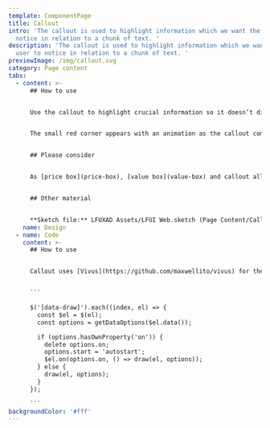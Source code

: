 ```yaml
---
template: ComponentPage
title: Callout
intro: 'The callout is used to highlight information which we want the user to
  notice in relation to a chunk of text. '
description: 'The callout is used to highlight information which we want the
  user to notice in relation to a chunk of text. '
previewImage: /img/callout.svg
category: Page content
tabs:
  - content: >-
      ## How to use


      Use the callout to highlight crucial information so it doesn’t disappear in a chunk of text. A good example is telephone numbers to injury claims on product pages. Typical headings for a callout are “Viktig information”, “Tips för …” and “Tänk på…”.


      The small red corner appears with an animation as the callout comes into view to help bring attention to the callout.


      ## Please consider


      As [price box](price-box), [value box](value-box) and callout all are various ways of highlighting information you should avoid mixing them in one view.


      ## Other material


      **Sketch file:** LFUXAD Assets/LFUI Web.sketch (Page Content/Callout)
    name: Design
  - name: Code
    content: >-
      ## How to use


      Callout uses [Vivus](https://github.com/maxwellito/vivus) for the animation of the SVG. Animation initialise is not part of LFUI and something you have to do yourself. The animation should autostart when the component is in view. This is an example how the initialise script could look like. 


      ```

      $('[data-draw]').each((index, el) => {
        const $el = $(el);
        const options = getDataOptions($el.data());

        if (options.hasOwnProperty('on')) {
          delete options.on;
          options.start = 'autostart';
          $el.on(options.on, () => draw(el, options));
        } else {
          draw(el, options);
        }
      });

      ```
backgroundColor: '#fff'
---
```


